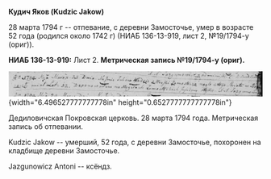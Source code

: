 **Кудич Яков (Kudzic Jakow)**

28 марта 1794 г -- отпевание, с деревни Замосточье, умер в возрасте 52
года (родился около 1742 г) (НИАБ 136-13-919, лист 2, №19/1794-у
(ориг)).

**НИАБ 136-13-919:** Лист 2. **Метрическая запись №19/1794-у (ориг).**

![](./media/0cf668e2948ed602766d7e4f90b3137532d31f88.png){width="6.496527777777778in"
height="0.6527777777777778in"}

Дедиловичская Покровская церковь. 28 марта 1794 года. Метрическая запись
об отпевании.

Kudzic Jakow -- умерший, 52 года, с деревни Замосточье, похоронен на
кладбище деревни Замосточье.

Jazgunowicz Antoni -- ксёндз.
